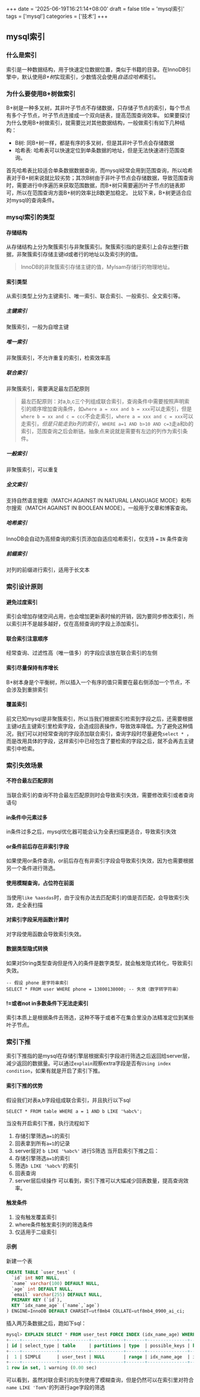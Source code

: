 +++
date = '2025-06-19T16:21:14+08:00'
draft = false
title = 'mysql索引'
tags = ['mysql']
categories = ['技术']
+++
## mysql索引
### 什么是索引
索引是一种数据结构，用于快速定位数据位置，类似于书籍的目录。在InnoDB引擎中，默认使用*B+树*实现索引，少数情况会使用*自适应哈希*索引。
### 为什么要使用B+树做索引
B+树是一种多叉树，其非叶子节点不存储数据，只存储子节点的索引，每个节点有多个子节点，叶子节点连接成一个双向链表，提高范围查询效率。
如果要探讨为什么使用B+树做索引，就需要比对其他数据结构，一般做索引有如下几种结构：
- B树: 同B+树一样，都是有序的多叉树，但是其非叶子节点会存储数据
- 哈希表: 哈希表可以快速定位到单条数据的地址，但是无法快速进行范围查询。

首先哈希表比较适合单条数据数据查询，而mysql经常会用到范围查询，所以哈希表对于B+树来说就比较劣势；其次B树由于非叶子节点会存储数据，导致范围查询时，需要进行中序遍历来获取范围数据，而B+树只需要遍历叶子节点的链表即可，所以在范围查询方面B+树的效率比B数更加稳定。
比较下来，B+树更适合应对mysql的查询条件。

### mysql索引的类型
#### 存储结构
从存储结构上分为聚簇索引与非聚簇索引。聚簇索引指的是索引上会存出整行数据，非聚簇索引存储主键id或者行的地址以及索引列的值。
> InnoDB的非聚簇索引存储主键的值，MyIsam存储行的物理地址。
#### 索引类型
从索引类型上分为主键索引、唯一索引、联合索引、一般索引、全文索引等。
##### 主键索引
聚簇索引，一般为自增主键
##### 唯一索引
非聚簇索引，不允许重复的索引，检索效率高
##### 联合索引
非聚簇索引，需要满足最左匹配原则
> 最左匹配原则：对a,b,c三个列组成联合索引，查询条件中需要按照声明索引的顺序增加查询条件，如`where a = xxx and b = xxx`可以走索引，但是`where b = xx and c = ccc`不会走索引，`where a = xxx and c = xxx`可以走索引，*但是只能走到a列的索引*，`WHERE a=1 AND b>10 AND c=3`走a和b的索引，范围查询之后会断链。抽象点来说就是需要有左边的列作为索引条件。
##### 一般索引
非聚簇索引，可以重复
##### 全文索引
支持自然语言搜索（MATCH AGAINST IN NATURAL LANGUAGE MODE）和布尔搜索（MATCH AGAINST IN BOOLEAN MODE）。一般用于文章和博客查询。
##### 哈希索引
InnoDB会自动为高频查询的索引页添加自适应哈希索引，仅支持 `=`  `IN` 条件查询
##### 前缀索引
对列的前缀进行索引，适用于长文本

### 索引设计原则
#### 避免过度索引
索引会增加存储空间占用，也会增加更新表时候的开销，因为要同步修改索引，所以索引并不是越多越好，仅在高频查询的字段上添加索引。
#### 联合索引注意顺序
经常查询、过滤性高（唯一值多）的字段应该放在联合索引的左侧
#### 索引尽量保持有序增长
B+树本身是个平衡树，所以插入一个有序的值只需要在最右侧添加一个节点，不会涉及到重排索引
#### 覆盖索引
前文已知mysql是非聚簇索引，所以当我们根据索引检索到字段之后，还需要根据主键id去主键索引里检索字段，会造成回表操作，导致效率降低。为了避免这种情况，我们可以对经常查询的字段添加联合索引，查询字段时尽量避免`select * `，而是改用具体的字段，这样索引中已经包含了要检索的字段之后，就不会再去主键索引中检索。

### 索引失效场景
#### 不符合最左匹配原则
当联合索引的查询不符合最左匹配原则时会导致索引失效，需要修改索引或者查询语句
#### in条件中元素过多
in条件过多之后，mysql优化器可能会认为全表扫描更适合，导致索引失效
#### or条件前后存在非索引字段
如果使用or条件查询，or前后存在有非索引字段会导致索引失效，因为也需要根据另一个条件进行筛选。
#### 使用模糊查询，占位符在前面
当使用`like %aasdas`时，由于没有办法去匹配索引的值是否匹配，会导致索引失效，走全表扫描
#### 对索引字段采用函数计算时
对字段使用函数会导致索引失效。
#### 数据类型隐式转换
如果对String类型查询但是传入的条件是数字类型，就会触发隐式转化，导致索引失效。
```
-- 假设 phone 是字符串索引
SELECT * FROM user WHERE phone = 13800138000; -- 失效（数字转字符串）
```
#### !=或者not in多数条件下无法走索引
索引本质上是根据条件去筛选，这种不等于或者不在集合里没办法精准定位到某些叶子节点。

### 索引下推
索引下推指的是mysql在存储引擎层根据索引字段进行筛选之后返回给server层，减少返回的数据量。可以通过`explain`观察extra字段是否有`Using index condition`，如果有就是开启了索引下推。

#### 索引下推的优势
假设我们对表a,b字段组成联合索引，并且执行以下sql
```
SELECT * FROM table WHERE a = 1 AND b LIKE '%abc%';
```
当没有开启索引下推，执行流程如下
1. 存储引擎筛选`a=1`的索引
2. 回表拿到所有`a=1`的记录
3. server层对 `b LIKE '%abc%'`  进行S筛选
当开启索引下推之后：
1. 存储引擎筛选`a=1`的索引
2. 筛选`b LIKE '%abc%'`的索引
3. 回表查询
4. server层后续操作
可以看到，索引下推可以大幅减少回表数量，提高查询效率。

#### 触发条件
1. 没有触发覆盖索引
2. where条件触发索引列的筛选条件
3. 仅适用于二级索引

#### 示例
新建一个表
```sql
CREATE TABLE `user_test` (
  `id` int NOT NULL,
  `name` varchar(100) DEFAULT NULL,
  `age` int DEFAULT NULL,
  `email` varchar(255) DEFAULT NULL,
  PRIMARY KEY (`id`),
  KEY `idx_name_age` (`name`,`age`)
) ENGINE=InnoDB DEFAULT CHARSET=utf8mb4 COLLATE=utf8mb4_0900_ai_ci;
```
插入两万条数据之后，跑如下sql：
```sql
mysql> EXPLAIN SELECT * FROM user_test FORCE INDEX (idx_name_age) WHERE name LIKE 'Tom%' AND age = 25;
+----+-------------+-----------+------------+-------+---------------+--------------+---------+------+------+----------+-----------------------+
| id | select_type | table     | partitions | type  | possible_keys | key          | key_len | ref  | rows | filtered | Extra                 |
+----+-------------+-----------+------------+-------+---------------+--------------+---------+------+------+----------+-----------------------+
|  1 | SIMPLE      | user_test | NULL       | range | idx_name_age  | idx_name_age | 408     | NULL |    1 |    10.00 | Using index condition |
+----+-------------+-----------+------------+-------+---------------+--------------+---------+------+------+----------+-----------------------+
1 row in set, 1 warning (0.00 sec)
```
可以看到，虽然对联合索引的左列使用了模糊查询，但是仍然可以在索引里对符合`name LIKE 'Tom%'`的列进行age字段的筛选